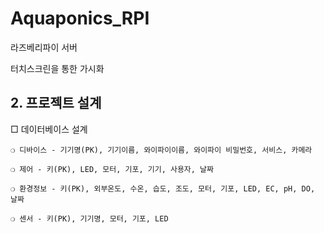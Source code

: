 # Aquaponics_RPI

라즈베리파이 서버

터치스크린을 통한 가시화

## 2. 프로젝트 설계

□ 데이터베이스 설계
    
    ❍ 디바이스 - 기기명(PK), 기기이름, 와이파이이름, 와이파이 비밀번호, 서비스, 카메라
    
    ❍ 제어 - 키(PK), LED, 모터, 기포, 기기, 사용자, 날짜
    
    ❍ 환경정보 - 키(PK), 외부온도, 수온, 습도, 조도, 모터, 기포, LED, EC, pH, DO, 날짜

    ❍ 센서 - 키(PK), 기기명, 모터, 기포, LED
